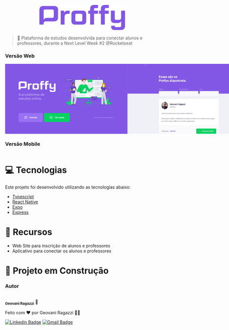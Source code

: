 <p align="center">
   <img src="https://github.com/geovanirp13/nlw-proffy/blob/master/.github/logo.png" alt="Proffy" width="280"/>
</p>

> :rocket: Plataforma de estudos desenvolvida para conectar alunos e professores, durante a Next Level Week #2 @Rocketseat

### Versão Web
<div style="display: flex; flex-direction: 'row'; align-items: 'center';">
   <img src="https://github.com/geovanirp13/nlw-proffy/blob/master/.github/web-landing.png" width="400px">
   <img src="https://github.com/geovanirp13/nlw-proffy/blob/master/.github/web-list.png" width="400px">
</div>

### Versão Mobile
<div style="display: flex; flex-direction: 'row'; align-items: 'center';">
</div>

# :computer: Tecnologias
Este projeto foi desenvolvido utilizando as tecnologias abaixo:
<ul>
  <li><a href="https://www.typescriptlang.org/">Typescript</a></li>
  <li><a href="https://reactnative.dev/">React Native</a></li>
  <li><a href="https://expo.io/">Expo</a></li>
  <li><a href="https://expressjs.com/en/api.html#express">Express</a></li>
</ul>

# :rocket: Recursos

* Web Site para inscrição de alunos e professores
* Aplicativo para conectar os alunos e professores

# :construction_worker: Projeto em Construção

### Autor
<a href="https://github.com/geovanirp13">
 <img style="border-radius: 50%;" src="https://avatars0.githubusercontent.com/u/51387764?s=460&u=d253e2ec786bb2cbd0e3a2ab3b52ba30a5e79e99&v=4" width="100px;" alt=""/>
 <br />
 <sub><b>Geovani Ragazzi</b></sub></a> <a>🚀</a>


Feito com ❤️ por Geovani Ragazzi 👋🏽 

[![Linkedin Badge](https://img.shields.io/badge/-Geovani-blue?style=flat-square&logo=Linkedin&logoColor=white&link=https://www.linkedin.com/in/geovani-ragazzi/)](https://www.linkedin.com/in/geovani-ragazzi/) 
[![Gmail Badge](https://img.shields.io/badge/-geovani.ragazzi13@gmail.com-c14438?style=flat-square&logo=Gmail&logoColor=white&link=mailto:geovani.ragazzi13@gmail.com)](mailto:geovani.ragazzi13@gmail.com)